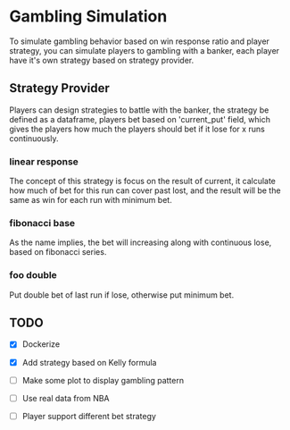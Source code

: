 # Gambling Simulation

To simulate gambling behavior based on win response ratio and player strategy, 
you can simulate players to gambling with a banker, each player have it's own strategy
based on strategy provider.

## Strategy Provider

Players can design strategies to battle with the banker, the strategy be defined as a 
dataframe, players bet based on 'current_put' field, which gives the players how 
much the players should bet if it lose for x runs continuously.

### linear response

The concept of this strategy is focus on the result of current, 
it calculate how much of bet for this run  can cover past lost, and 
the result will be the same as win for each run with minimum bet.

### fibonacci base

As the name implies, the bet will increasing along with continuous lose, based on 
fibonacci series.

### foo double

Put double bet of last run if lose, otherwise put minimum bet.

## TODO

- [x] Dockerize
- [x] Add strategy based on Kelly formula
- [ ] Make some plot to display gambling pattern
- [ ] Use real data from NBA
- [ ] Player support different bet strategy

